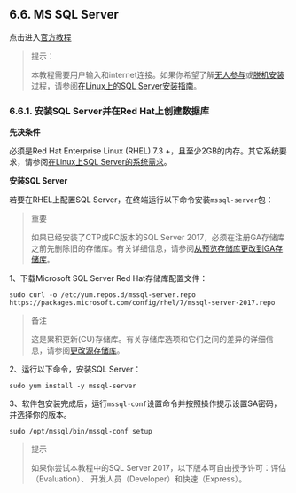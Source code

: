 ## 6.6. MS SQL Server

点击进入[官方教程](https://docs.microsoft.com/zh-cn/sql/linux/quickstart-install-connect-red-hat)

> 提示：
>
> 本教程需要用户输入和internet连接。如果你希望了解[无人参与](https://docs.microsoft.com/zh-cn/sql/linux/sql-server-linux-setup#unattended)或[脱机安装](https://docs.microsoft.com/zh-cn/sql/linux/sql-server-linux-setup#offline)过程，请参阅[在Linux上的SQL Server安装指南](https://docs.microsoft.com/zh-cn/sql/linux/sql-server-linux-setup)。

### 6.6.1. 安装SQL Server并在Red Hat上创建数据库

**先决条件**

必须是Red Hat Enterprise Linux (RHEL) 7.3 +，且至少2GB的内存。其它系统要求，请参阅[在Linux上SQL Server的系统需求](https://docs.microsoft.com/zh-cn/sql/linux/sql-server-linux-setup#system)。

**安装SQL Server**

若要在RHEL上配置SQL Server，在终端运行以下命令安装`mssql-server`包：

> 重要
> 
> 如果已经安装了CTP或RC版本的SQL Server 2017，必须在注册GA存储库之前先删除旧的存储库。有关详细信息，请参阅[从预览存储库更改到GA存储库](https://docs.microsoft.com/zh-cn/sql/linux/sql-server-linux-change-repo)。

1、下载Microsoft SQL Server Red Hat存储库配置文件：

```
sudo curl -o /etc/yum.repos.d/mssql-server.repo https://packages.microsoft.com/config/rhel/7/mssql-server-2017.repo
```

> 备注
> 
> 这是累积更新(CU)存储库。有关存储库选项和它们之间的差异的详细信息，请参阅[更改源存储库](https://docs.microsoft.com/zh-cn/sql/linux/sql-server-linux-setup#repositories)。

2、运行以下命令，安装SQL Server：

```
sudo yum install -y mssql-server
```

3、软件包安装完成后，运行`mssql-conf`设置命令并按照操作提示设置SA密码，并选择你的版本。

```
sudo /opt/mssql/bin/mssql-conf setup
```

> 提示
> 
> 如果你尝试本教程中的SQL Server 2017，以下版本可自由授予许可：评估（Evaluation）、 开发人员（Developer）和快速（Express）。



